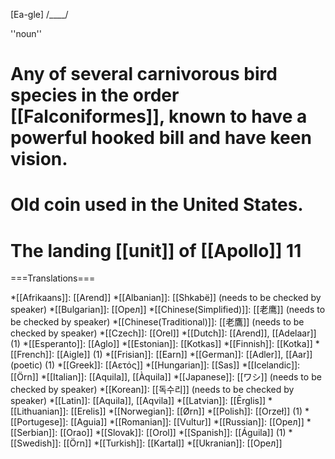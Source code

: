 [Ea-gle] /____/

''noun''

# Any of several carnivorous bird species in the order [[Falconiformes]], known to have a powerful hooked bill and have keen vision.
# Old coin used in the United States.
# The landing [[unit]] of [[Apollo]] 11

===Translations===

*[[Afrikaans]]: [[Arend]]
*[[Albanian]]: [[Shkabë]] (needs to be checked by speaker)
*[[Bulgarian]]: [[Oрел]]
*[[Chinese(Simplified)]]: [[老鹰]] (needs to be checked by speaker)
*[[Chinese(Traditional)]]: [[老鷹]] (needs to be checked by speaker)
*[[Czech]]: [[Orel]]
*[[Dutch]]: [[Arend]], [[Adelaar]] (1)
*[[Esperanto]]: [[Aglo]]
*[[Estonian]]: [[Kotkas]]
*[[Finnish]]: [[Kotka]]
*[[French]]: [[Aigle]] (1)
*[[Frisian]]: [[Earn]]
*[[German]]: [[Adler]], [[Aar]] (poetic) (1)
*[[Greek]]: [[Aετός]]
*[[Hungarian]]: [[Sas]] 
*[[Icelandic]]: [[Örn]]
*[[Italian]]: [[Aquila]], [[Àquila]]
*[[Japanese]]: [[ワシ]] (needs to be checked by speaker)
*[[Korean]]: [[독수리]] (needs to be checked by speaker)
*[[Latin]]: [[Aquila]], [[Aqvila]]
*[[Latvian]]: [[Ērglis]]
*[[Lithuanian]]: [[Erelis]]
*[[Norwegian]]: [[Ørn]]
*[[Polish]]: [[Orzeł]] (1)
*[[Portugese]]: [[Aguia]]
*[[Romanian]]: [[Vultur]]
*[[Russian]]: [[Oрел]]
*[[Serbian]]: [[Orao]]
*[[Slovak]]: [[Orol]]
*[[Spanish]]: [[Águila]] (1)
*[[Swedish]]: [[Örn]]
*[[Turkish]]: [[Kartal]]
*[[Ukranian]]: [[Oрел]]